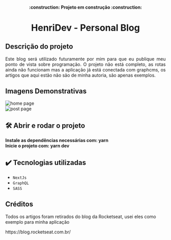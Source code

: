 <h4 align="center"> 
    :construction:  Projeto em construção  :construction:
</h4>

<h1 align="center">HenriDev - Personal Blog</h1>

## Descrição do projeto

<p align="justify">
 Este blog será utilizado futuramente por mim para que eu publique meu ponto de vista sobre programação. O projeto não está completo, as rotas ainda não funcionam mas a aplicação já está conectada com graphcms, os artigos que aqui estão não são de minha autoria, são apenas exemplos.
</p>

## Imagens Demonstrativas

<img src="/img/pag-home-git.png" alt="home page" /></br>
<img src="/img/pag-post-git.png" alt="post page" />

## 🛠️ Abrir e rodar o projeto

**Instale as dependências necessárias com: yarn**<br />
**Inicie o projeto com: yarn dev**

## ✔️ Tecnologias utilizadas

- `NextJs`
- `GraphQL`
- `SASS`

## Créditos

<p>Todos os artigos foram retirados do blog da Rocketseat, usei eles como exemplo para minha aplicação </p></>
<p>https://blog.rocketseat.com.br/</p>
